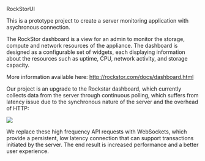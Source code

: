 RockStorUI

This is a prototype project to create a server monitoring application with asychronous connection. 

The RockStor dashboard is a view for an admin to monitor the storage, compute and network resources of the appliance. The dashboard is designed as a configurable set of widgets, each displaying information about the resources such as uptime, CPU, network activity, and storage capacity. 

More information available here:
http://rockstor.com/docs/dashboard.html

Our project is an upgrade to the Rockstar dashboard, which currently collects data from the server through continuous polling, which suffers from latency issue due to the synchronous nature of the server and the overhead of HTTP:

![](https://cloud.githubusercontent.com/assets/8097623/6320700/1ce4ac1c-ba9a-11e4-89e8-d50b339c5730.jpg)

We replace these high frequency API requests with WebSockets, which provide a persistent, low latency connection that can support transactions initiated by the server. The end result is increased performance and a better user experience.



